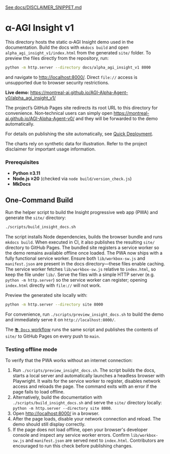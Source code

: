 [See docs/DISCLAIMER_SNIPPET.md](../DISCLAIMER_SNIPPET.md)

# α-AGI Insight v1

This directory hosts the static α‑AGI Insight demo used in the documentation. Build the docs with `mkdocs build` and open `alpha_agi_insight_v1/index.html` from the generated `site/` folder. To preview the files directly from the repository, run:

```bash
python -m http.server --directory docs/alpha_agi_insight_v1 8000
```

and navigate to <http://localhost:8000/>. Direct `file://` access is unsupported due to browser security restrictions.

**Live demo:** <https://montreal-ai.github.io/AGI-Alpha-Agent-v0/alpha_agi_insight_v1/>

The project’s GitHub Pages site redirects its root URL to this directory for
convenience. Non‑technical users can simply open
<https://montreal-ai.github.io/AGI-Alpha-Agent-v0/> and they will be forwarded
to the demo automatically.

For details on publishing the site automatically, see [Quick Deployment](../HOSTING_INSTRUCTIONS.md#quick-deployment).

The charts rely on synthetic data for illustration. Refer to the project disclaimer for important usage information.

### Prerequisites

* **Python ≥3.11**
* **Node.js ≥20** (checked via `node build/version_check.js`)
* **MkDocs**

## One-Command Build

Run the helper script to build the Insight progressive web app (PWA) and generate the `site/` directory:

```bash
./scripts/build_insight_docs.sh
```

The script installs Node dependencies, builds the browser bundle and runs `mkdocs build`. When executed in CI, it also publishes the resulting `site/` directory to GitHub Pages.
The bundled site registers a service worker so the demo remains available offline once loaded. The PWA now ships with a fully functional service worker. Ensure both `lib/workbox-sw.js` and `manifest.json` are present in the docs directory—these files enable caching. The service worker fetches `lib/workbox-sw.js` relative to `index.html`, so keep the file under `lib/`. Serve the files with a simple HTTP server (e.g. `python -m http.server`) so the service worker can register; opening `index.html` directly with `file://` will not work.

Preview the generated site locally with:

```bash
python -m http.server --directory site 8000
```

For convenience, run `./scripts/preview_insight_docs.sh` to build the demo and immediately serve it on `http://localhost:8000/`.

The [`📚 Docs` workflow](../../.github/workflows/docs.yml) runs the same script and publishes the contents of `site/` to GitHub Pages on every push to `main`.

### Testing offline mode

To verify that the PWA works without an internet connection:

1. Run `./scripts/preview_insight_docs.sh`. The script builds the docs, starts a
   local server and automatically launches a headless browser with Playwright.
   It waits for the service worker to register, disables network access and
   reloads the page. The command exits with an error if the page fails to load
   offline.
2. Alternatively, build the documentation with `./scripts/build_insight_docs.sh`
   and serve the `site/` directory locally:
   `python -m http.server --directory site 8000`.
3. Open <http://localhost:8000/> in a browser.
4. After the page loads, disable your network connection and reload.
   The demo should still display correctly.
5. If the page does not load offline, open your browser's developer console
   and inspect any service worker errors. Confirm `lib/workbox-sw.js` and
   `manifest.json` are served next to `index.html`.
Contributors are encouraged to run this check before publishing changes.
